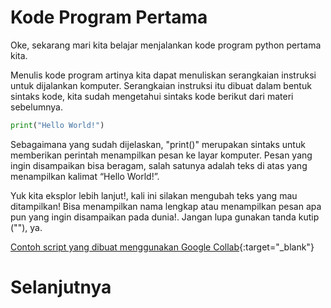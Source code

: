 # Kode Program Pertama
Oke, sekarang mari kita belajar menjalankan kode program python pertama kita.

Menulis kode program artinya kita dapat menuliskan serangkaian instruksi untuk dijalankan komputer. Serangkaian instruksi itu dibuat dalam bentuk sintaks kode, kita sudah mengetahui sintaks kode berikut dari materi sebelumnya. 

```python 
print("Hello World!")
```

Sebagaimana yang sudah dijelaskan, "print()" merupakan sintaks untuk memberikan perintah menampilkan pesan ke layar komputer. Pesan yang ingin disampaikan bisa beragam, salah satunya adalah teks di atas yang menampilkan kalimat “Hello World!”. 

Yuk kita eksplor lebih lanjut!, kali ini silakan mengubah teks yang mau ditampilkan! Bisa menampilkan nama lengkap atau menampilkan pesan apa pun yang ingin disampaikan pada dunia!. Jangan lupa gunakan tanda kutip (""), ya.

[Contoh script yang dibuat menggunakan Google Collab](https://github.com/Haertanto/dasarpython/blob/7377bc6e3c0d945712f8e6034946d9914735d0d0/Materi/1/Script/1_Program_Pertama.ipynb){:target="_blank"}

# Selanjutnya
